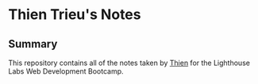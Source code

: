 # Thien Trieu's Notes

## Summary

This repository contains all of the notes taken by [Thien](https://github.com/thien-trieu) for the Lighthouse Labs Web Development Bootcamp.
